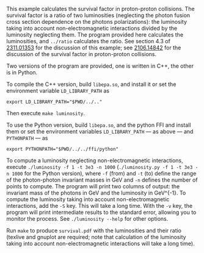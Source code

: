 This example calculates the survival factor in proton-proton collisions. The
survival factor is a ratio of two luminosities (neglecting the photon fusion
cross section dependence on the photons polarizations): the luminosity taking
into account non-electromagnetic interactions divided by the luminosity
neglecting them. The program provided here calculates the luminosities, and
`../ratio` calculates the ratio. See section 4.3 of [2311.01353] for the
discussion of this example; see [2106.14842] for the discussion of the
survival factor in proton-proton collisions.

Two versions of the program are provided, one is written in C++, the other is
in Python.

To compile the C++ version, build `libepa.so`, and install it or set the
environment variable `LD_LIBRARY_PATH` as

    export LD_LIBRARY_PATH="$PWD/../.."

Then execute `make luminosity`.

To use the Python version, build `libepa.so`, and the python FFI and install
them or set the environment variables `LD_LIBRARY_PATH` &mdash; as above
&mdash; and `PYTHONPATH` &mdash; as

    export PYTHONPATH="$PWD/../../ffi/python"

To compute a luminosity neglecting non-electromagnetic interactions, execute
`./luminosity -f 1 -t 3e3 -n 1000` (`./luminosity.py -f 1 -t 3e3 -n 1000` for
the Python version), where `-f` (from) and `-t` (to) define the range of the
photon-photon invariant masses in GeV and `-n` defines the number of points to
compute. The program will print two columns of output: the invariant mass of
the photons in GeV and the luminosity in GeV^{-1}. To compute the luminosity
taking into account non-electromagnetic interactions, add the `-S` key. This
will take a long time. With the `-v` key, the program will print intermediate
results to the standard error, allowing you to monitor the process. See
`./luminosity --help` for other options. 

Run `make` to produce `survival.pdf` with the luminosities and their ratio
(texlive and gnuplot are required; note that calculation of the luminosity
taking into account non-electromagnetic interactions will take a long time).

[2106.14842]: https://arxiv.org/abs/2106.14842
[2311.01353]: https://arxiv.org/abs/2311.01353
